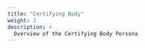 ```yaml
---
title: "Certifying Body"
weight: 3
description: >
  Overview of the Certifying Body Persona
---
```

